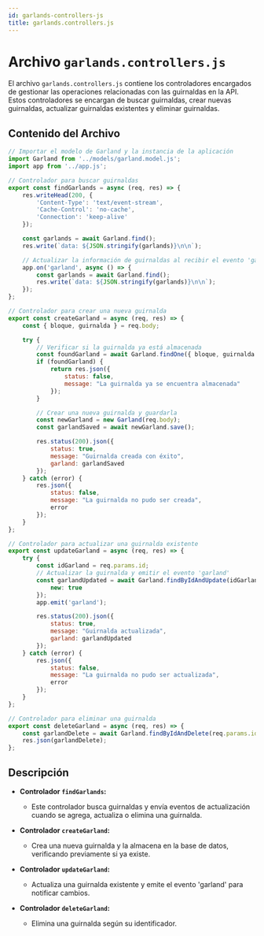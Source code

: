 ```yaml
---
id: garlands-controllers-js
title: garlands.controllers.js
---
```


# Archivo `garlands.controllers.js`

El archivo `garlands.controllers.js` contiene los controladores encargados de gestionar las operaciones relacionadas con las guirnaldas en la API. Estos controladores se encargan de buscar guirnaldas, crear nuevas guirnaldas, actualizar guirnaldas existentes y eliminar guirnaldas.

## Contenido del Archivo

```jsx
// Importar el modelo de Garland y la instancia de la aplicación
import Garland from '../models/garland.model.js';
import app from '../app.js';

// Controlador para buscar guirnaldas
export const findGarlands = async (req, res) => {
    res.writeHead(200, {
        'Content-Type': 'text/event-stream',
        'Cache-Control': 'no-cache',
        'Connection': 'keep-alive'
    });

    const garlands = await Garland.find();
    res.write(`data: ${JSON.stringify(garlands)}\n\n`);

    // Actualizar la información de guirnaldas al recibir el evento 'garland'
    app.on('garland', async () => {
        const garlands = await Garland.find();
        res.write(`data: ${JSON.stringify(garlands)}\n\n`);
    });
};

// Controlador para crear una nueva guirnalda
export const createGarland = async (req, res) => {
    const { bloque, guirnalda } = req.body;

    try {
        // Verificar si la guirnalda ya está almacenada
        const foundGarland = await Garland.findOne({ bloque, guirnalda });
        if (foundGarland) {
            return res.json({
                status: false,
                message: "La guirnalda ya se encuentra almacenada"
            });
        }

        // Crear una nueva guirnalda y guardarla
        const newGarland = new Garland(req.body);
        const garlandSaved = await newGarland.save();

        res.status(200).json({
            status: true,
            message: "Guirnalda creada con éxito",
            garland: garlandSaved
        });
    } catch (error) {
        res.json({
            status: false,
            message: "La guirnalda no pudo ser creada",
            error
        });
    }
};

// Controlador para actualizar una guirnalda existente
export const updateGarland = async (req, res) => {
    try {
        const idGarland = req.params.id;
        // Actualizar la guirnalda y emitir el evento 'garland'
        const garlandUpdated = await Garland.findByIdAndUpdate(idGarland, req.body, {
            new: true
        });
        app.emit('garland');

        res.status(200).json({
            status: true,
            message: "Guirnalda actualizada",
            garland: garlandUpdated
        });
    } catch (error) {
        res.json({
            status: false,
            message: "La guirnalda no pudo ser actualizada",
            error
        });
    }
};

// Controlador para eliminar una guirnalda
export const deleteGarland = async (req, res) => {
    const garlandDelete = await Garland.findByIdAndDelete(req.params.id);
    res.json(garlandDelete);
};
```

## Descripción

- **Controlador `findGarlands`:**
  - Este controlador busca guirnaldas y envía eventos de actualización cuando se agrega, actualiza o elimina una guirnalda.

- **Controlador `createGarland`:**
  - Crea una nueva guirnalda y la almacena en la base de datos, verificando previamente si ya existe.

- **Controlador `updateGarland`:**
  - Actualiza una guirnalda existente y emite el evento 'garland' para notificar cambios.

- **Controlador `deleteGarland`:**
  - Elimina una guirnalda según su identificador.

